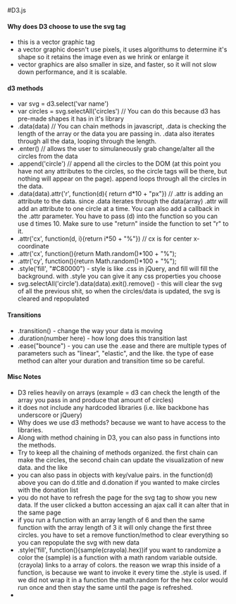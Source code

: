 #D3.js

#### Why does D3 choose to use the svg tag

* this is a vector graphic tag
* a vector graphic doesn't use pixels, it uses algorithums to determine it's shape so it retains the image even as we hrink or enlarge it
* vector graphics are also smaller in size, and faster, so it will not slow down performance, and it is scalable. 


#### d3 methods

* var svg = d3.select('var name')
* var circles = svg.selectAll('circles') // You can do this because d3 has pre-made shapes it has in it's library
* .data(data) // You can chain methods in javascript, .data is checking the length of the array or the data you are passing in. .data also iterates through all the data, looping through the length.
* .enter() // allows the user to simulaneously grab change/alter all the circles from the data
* .append('circle') // append all the circles to the DOM (at this point you have not any attributes to the circles, so the circle tags will be there, but nothing will appear on the page). append loops through all the circles in the data.
* .data(data).attr('r', function(d){ return d*10 + "px"}) // .attr is adding an attribute to the data. since .data iterates through the data(array) .attr will add an attribute to one circle at a time. You can also add a callback in the .attr parameter. You have to pass (d) into the function so you can use d times 10. Make sure to use "return" inside the function to set "r" to it. 
* .attr('cx', function(d, i){return i*50 + "%"}) // cx is for center x-coordinate
* .attr('cx', function(){return Math.random()*100 + "%");
* .attr('cy', function(){return Math.random()*100 + "%");
* .style('fill', "#C80000") - style is like .css in jQuery, and fill will fill the background. with .style you can give it any css properties you choose
* svg.selectAll('circle').data(data).exit().remove() - this will clear the svg of all the previous shit, so when the circles/data is updated, the svg is cleared and repopulated



#### Transitions
* .transition() - change the way your data is moving
* .duration(number here) - how long does this transition last
* .ease("bounce") - you can use the .ease and there are multiple types of parameters such as "linear", "elastic", and the like. the type of ease method can alter your duration and transition time so be careful. 


#### Misc Notes

* D3 relies heavily on arrays (example = d3 can check the length of the array you pass in and produce that amount of circles)
* it does not include any hardcoded libraries (i.e. like backbone has underscore or jQuery)
* Why does we use d3 methods? because we want to have access to the libraries. 
* Along with method chaining in D3, you can also pass in functions into the methods. 
* Try to keep all the chaining of methods organized. the first chain can make the circles, the second chain can update the visualization of new data. and the like
* you can also pass in objects with key/value pairs. in the function(d) above you can do d.title and d.donation if you wanted to make circles with the donation list
* you do not have to refresh the page for the svg tag to show you new data. If the user clicked a button accessing an ajax call it can alter that in the same page
* if you run a function with an array length of 6 and then the same function with the array length of 3 it will only change the first three circles. you have to set a remove function/method to clear everything so you can repopulate the svg with new data
* .style('fill', function(){sample(crayola).hex))if you want to randomize a color the (sample) is a function with a math random variable outside. (crayola) links to a array of colors. the reason we wrap this inside of a function, is because we want to invoke it every time the .style is used. if we did not wrap it in a function the math.random for the hex color would run once and then stay the same until the page is refreshed. 
* 